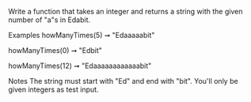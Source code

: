 Write a function that takes an integer and returns a string with the given number of "a"s in Edabit.

Examples
howManyTimes(5) ➞ "Edaaaaabit"

howManyTimes(0) ➞ "Edbit"

howManyTimes(12) ➞ "Edaaaaaaaaaaaabit"

Notes
The string must start with "Ed" and end with "bit".
You'll only be given integers as test input.